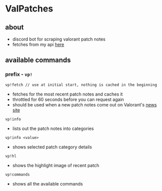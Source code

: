 # ValPatches
## about
- discord bot for scraping valorant patch notes
- fetches from my api [here](https://github.com/bopeng95/valapi)
## available commands
### prefix - `vp!`
```
vp!fetch // use at initial start, nothing is cached in the beginning
```
- fetches for the most recent patch notes and caches it
- throttled for 60 seconds before you can request again
- should be used when a new patch notes come out on Valorant's [news site](https://playvalorant.com/en-us/news/)

```
vp!info
```
- lists out the patch notes into categories
```
vp!info <value>
```
- shows selected patch category details
```
vp!hl
```
- shows the highlight image of recent patch
```
vp!commands
```
- shows all the available commands
